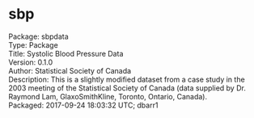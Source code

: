 # sbp

Package: sbpdata  
Type: Package  
Title: Systolic Blood Pressure Data  
Version: 0.1.0  
Author: Statistical Society of Canada  
Description: This is a slightly modified dataset from a case study in the 2003 meeting of the Statistical Society of Canada (data supplied by Dr. Raymond Lam, GlaxoSmithKline, Toronto, Ontario, Canada).  
Packaged: 2017-09-24 18:03:32 UTC; dbarr1  
